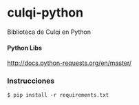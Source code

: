 # culqi-python
Biblioteca de Culqi en Python

#### Python Libs

http://docs.python-requests.org/en/master/

### Instrucciones

    $ pip install -r requirements.txt
